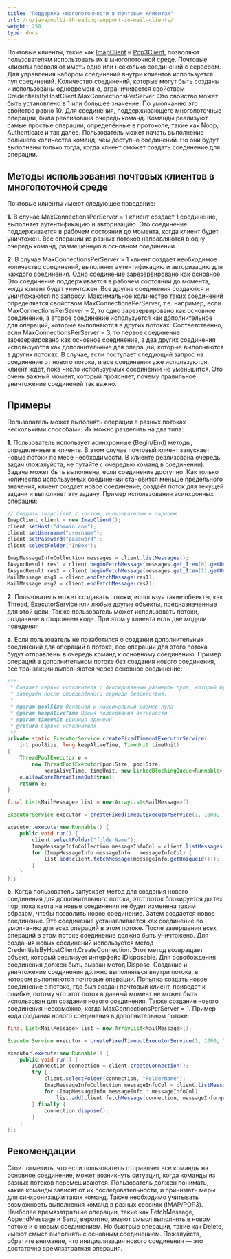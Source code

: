 ```yaml
---
title: "Поддержка многопоточности в почтовых клиентах"
url: /ru/java/multi-threading-support-in-mail-clients/
weight: 250
type: docs
---
```


Почтовые клиенты, такие как [ImapClient](https://apireference.aspose.com/email/java/com.aspose.email/ImapClient) и [Pop3Client](https://apireference.aspose.com/email/java/com.aspose.email/Pop3Client), позволяют пользователям использовать их в многопоточной среде. Почтовые клиенты позволяют иметь одно или несколько соединений с сервером. Для управления набором соединений внутри клиентов используется пул соединений. Количество соединений, которые могут быть созданы и использованы одновременно, ограничивается свойством CredentialsByHostClient.MaxConnectionsPerServer. Это свойство может быть установлено в 1 или большее значение. По умолчанию это свойство равно 10. Для соединения, поддерживающего многопоточные операции, была реализована очередь команд. Команды реализуют самые простые операции, определённые в протоколе, такие как Noop, Authenticate и так далее. Пользователь может начать выполнение большего количества команд, чем доступно соединений. Но они будут выполнены только тогда, когда клиент сможет создать соединение для операции.
## **Методы использования почтовых клиентов в многопоточной среде**
Почтовые клиенты имеют следующее поведение:

**1.** В случае MaxConnectionsPerServer = 1 клиент создает 1 соединение, выполняет аутентификацию и авторизацию. Это соединение поддерживается в рабочем состоянии до момента, когда клиент будет уничтожен. Все операции из разных потоков направляются в одну очередь команд, размещенную в основном соединении.

**2.** В случае MaxConnectionsPerServer > 1 клиент создает необходимое количество соединений, выполняет аутентификацию и авторизацию для каждого соединения. Одно соединение зарезервировано как основное. Это соединение поддерживается в рабочем состоянии до момента, когда клиент будет уничтожен. Все другие соединения создаются и уничтожаются по запросу. Максимальное количество таких соединений определяется свойством MaxConnectionsPerServer, т.е. например, если MaxConnectionsPerServer = 2, то одно зарезервировано как основное соединение, а второе соединение используется как дополнительное для операций, которые выполняются в других потоках. Соответственно, если MaxConnectionsPerServer = 3, то первое соединение зарезервировано как основное соединение, а два других соединения используются как дополнительные для операций, которые выполняются в других потоках. В случае, если поступает следующий запрос на соединение от нового потока, и все соединения уже используются, клиент ждет, пока число используемых соединений не уменьшится. Это очень важный момент, который проясняет, почему правильное уничтожение соединений так важно.
## **Примеры**
Пользователь может выполнять операции в разных потоках несколькими способами. Их можно разделить на два типа:

**1.** Пользователь использует асинхронные (Begin/End) методы, определенные в клиенте. В этом случае почтовый клиент запускает новые потоки по мере необходимости. В клиенте реализована очередь задач (пожалуйста, не путайте с очередью команд в соединении). Задача может быть выполнена, если соединение доступно. Как только количество используемых соединений становится меньше предельного значения, клиент создает новое соединение, создаёт поток для текущей задачи и выполняет эту задачу. Пример использования асинхронных операций:



~~~Java
// Создать imapclient с хостом, пользователем и паролем
ImapClient client = new ImapClient();
client.setHost("domain.com");
client.setUsername("username");
client.setPassword("password");
client.selectFolder("InBox");

ImapMessageInfoCollection messages = client.listMessages();
IAsyncResult res1 = client.beginFetchMessage(messages.get_Item(0).getUniqueId());
IAsyncResult res2 = client.beginFetchMessage(messages.get_Item(1).getUniqueId());
MailMessage msg1 = client.endFetchMessage(res1);
MailMessage msg2 = client.endFetchMessage(res2);
~~~



**2.** Пользователь может создавать потоки, используя такие объекты, как Thread, ExecutorService или любые другие объекты, предназначенные для этой цели. Также пользователь может использовать потоки, созданные в стороннем коде. При этом у клиента есть две модели поведения

**a.** Если пользователь не позаботился о создании дополнительных соединений для операций в потоке, все операции для этого потока будут отправлены в очередь команд к основному соединению. Пример операций в дополнительном потоке без создания нового соединения, все транзакции выполняются через основное соединение:



~~~Java
/**
 * Создает сервис исполнителя с фиксированным размером пула, который будет 
 * завершён после определённого периода бездействия.
 * 
 * @param poolSize Основной и максимальный размер пула
 * @param keepAliveTime Время поддержания активности
 * @param timeUnit Единица времени
 * @return Сервис исполнителя
 */
private static ExecutorService createFixedTimeoutExecutorService(
    int poolSize, long keepAliveTime, TimeUnit timeUnit)
{
    ThreadPoolExecutor e = 
        new ThreadPoolExecutor(poolSize, poolSize,
            keepAliveTime, timeUnit, new LinkedBlockingQueue<Runnable>());
    e.allowCoreThreadTimeOut(true);
    return e;
}

final List<MailMessage> list = new ArrayList<MailMessage>();

ExecutorService executor = createFixedTimeoutExecutorService(1, 1000, TimeUnit.MILLISECONDS);

executor.execute(new Runnable() {
    public void run() {
        client.selectFolder("folderName");
        ImapMessageInfoCollection messageInfoCol = client.listMessages();
        for (ImapMessageInfo messageInfo : messageInfoCol) {
            list.add(client.fetchMessage(messageInfo.getUniqueId()));
        }
    }
});
~~~



**b.** Когда пользователь запускает метод для создания нового соединения для дополнительного потока, этот поток блокируется до тех пор, пока квота на новые соединения не будет изменена таким образом, чтобы позволить новое соединение. Затем создается новое соединение. Это соединение устанавливается как соединение по умолчанию для всех операций в этом потоке. После завершения всех операций в этом потоке соединение должно быть уничтожено. Для создания новых соединений используется метод CredentialsByHostClient.CreateConnection. Этот метод возвращает объект, который реализует интерфейс IDisposable. Для освобождения соединения должен быть вызван метод Dispose. Создание и уничтожение соединения должно выполняться внутри потока, в котором выполняются почтовые операции. Попытка создать новое соединение в потоке, где был создан почтовый клиент, приведет к ошибке, потому что этот поток в данный момент не может быть использован для создания нового соединения. Также создание нового соединения невозможно, когда MaxConnectionsPerServer = 1. Пример кода создания нового соединения в дополнительном потоке:


~~~Java
final List<MailMessage> list = new ArrayList<MailMessage>();

ExecutorService executor = createFixedTimeoutExecutorService(1, 1000, TimeUnit.MILLISECONDS);

executor.execute(new Runnable() {
    public void run() {
        IConnection connection = client.createConnection();
        try {
            client.selectFolder(connection, "FolderName");
            ImapMessageInfoCollection messageInfoCol = client.listMessages(connection);
            for (ImapMessageInfo messageInfo : messageInfoCol)
                list.add(client.fetchMessage(connection, messageInfo.getUniqueId()));
        } finally {
            connection.dispose();
        }
    }
});
~~~
## **Рекомендации**
Стоит отметить, что если пользователь отправляет все команды на основное соединение, может возникнуть ситуация, когда команды из разных потоков перемешиваются. Пользователь должен понимать, какие команды зависят от их последовательности, и принимать меры для синхронизации таких команд. Также необходимо учитывать возможность выполнения команд в разных сессиях (IMAP/POP3). Наиболее времязатратные операции, такие как FetchMessage, AppendMessage и Send, вероятно, имеют смысл выполнять в новом потоке и с новым соединением. Но быстрые операции, такие как Delete, имеют смысл выполнять с основным соединением. Пожалуйста, обратите внимание, что инициализация нового соединения — это достаточно времязатратная операция.
